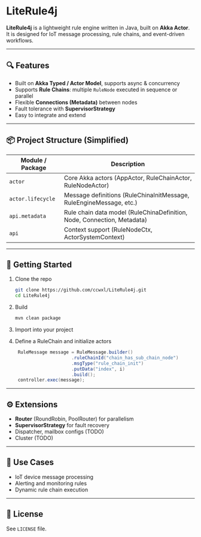 # LiteRule4j

**LiteRule4j** is a lightweight rule engine written in Java, built on **Akka Actor**.  
It is designed for IoT message processing, rule chains, and event-driven workflows.

---

## 🔍 Features

- Built on **Akka Typed / Actor Model**, supports async & concurrency
- Supports **Rule Chains**: multiple `RuleNode` executed in sequence or parallel
- Flexible **Connections (Metadata)** between nodes
- Fault tolerance with **SupervisorStrategy**
- Easy to integrate and extend

---

## 📦 Project Structure (Simplified)

| Module / Package  | Description                                                             |
|-------------------|-------------------------------------------------------------------------|
| `actor`           | Core Akka actors (AppActor, RuleChainActor, RuleNodeActor)              |
| `actor.lifecycle` | Message definitions (RuleChinaInitMessage, RuleEngineMessage, etc.)     |
| `api.metadata`    | Rule chain data model (RuleChinaDefinition, Node, Connection, Metadata) |
| `api`             | Context support (RuleNodeCtx, ActorSystemContext)                       |

---

## 🚀 Getting Started

1. Clone the repo

   ```bash
   git clone https://github.com/ccwxl/LiteRule4j.git
   cd LiteRule4j
   ```

2. Build

   ```bash
   mvn clean package
   ```

3. Import into your project

4. Define a RuleChain and initialize actors

   ```java
    RuleMessage message = RuleMessage.builder()
                        .ruleChainId("chain_has_sub_chain_node")
                        .msgType("rule_chain_init")
                        .putData("index", i)
                        .build();
    controller.exec(message);
   ```

---

## ⚙️ Extensions

- **Router** (RoundRobin, PoolRouter) for parallelism
- **SupervisorStrategy** for fault recovery
- Dispatcher, mailbox configs (TODO)
- Cluster (TODO)
---

## 🧩 Use Cases

- IoT device message processing
- Alerting and monitoring rules
- Dynamic rule chain execution

---

## 📄 License

See `LICENSE` file.
